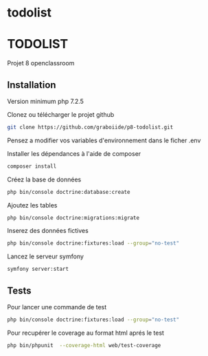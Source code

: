 # todolist


# TODOLIST

Projet 8 openclassroom

## Installation

Version minimum php 7.2.5

Clonez ou télécharger le projet github

```bash
git clone https://github.com/graboiide/p8-todolist.git
```
Pensez a modifier vos variables d'environnement dans le ficher .env

Installer les dépendances à l'aide de composer

```bash
composer install
```
Créez la base de données

```bash
php bin/console doctrine:database:create
```

Ajoutez les tables

```bash
php bin/console doctrine:migrations:migrate
```
Inserez des données fictives 

```bash
php bin/console doctrine:fixtures:load --group="no-test"
```

Lancez le serveur symfony

```bash
symfony server:start
```
## Tests

Pour lancer une commande de test
```bash
php bin/console doctrine:fixtures:load --group="no-test"
```

Pour recupérer le coverage au format html aprés le test
```bash
php bin/phpunit  --coverage-html web/test-coverage
```
